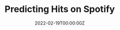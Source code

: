 ---
title: Predicting Hits on Spotify
summary: Predicting hit songs on Spotify by classifying 40,000 songs using various Classification Machine Learning Models
tags:
- Classification
- Machine Learning
- Data Science
- Python
date: "2022-02-19T00:00:00Z"

# Optional external URL for project (replaces project detail page).
external_link: https://github.com/Thomas-George-T/Prediciting-Hits-on-Spotify

image:
  caption: 'Image Credits: [Photo by Omid Armin on Unsplash](https://unsplash.com/photos/GIm5OV5rY0w?utm_source=unsplash&utm_medium=referral&utm_content=creditShareLink")'
  focal_point: Smart
---